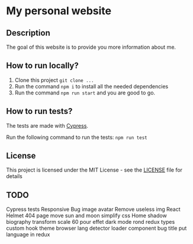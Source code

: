 # My personal website

## Description

The goal of this website is to provide you more information 
about me.

## How to run locally?

1. Clone this project `git clone ...`
2. Run the command `npm i` to install all the needed dependencies
3. Run the command `npm run start` and you are good to go.

## How to run tests?

The tests are made with [Cypress](https://www.cypress.io).

Run the following command to run the tests: `npm run test`

## License

This project is licensed under the MIT License - see the [LICENSE](https://github.com/Sylv11/sylvainurbain/blob/master/LICENSE) file for details

## TODO
Cypress tests
Responsive
Bug image avatar
Remove useless img
React Helmet
404 page
move sun and moon
simplify css Home
shadow biography
transform scale 60 pour effet dark mode rond
redux types
custom hook theme
browser lang detector
loader component
bug title
put language in redux
